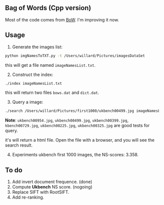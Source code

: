 ## Bag of Words (Cpp version)

Most of the code comes from [BoW](https://github.com/grapeot/BoW). I'm improving it now.

## Usage

1. Generate the images list:

```sh
python imgNamesToTXT.py -t /Users/willard/Pictures/imagesDataSet
```

this will get a file named `imageNamesList.txt`.

2. Construct the index:

```sh
./index imageNamesList.txt
```

this will return two files `bows.dat` and `dict.dat`.

3. Query a image:

```sh
./search /Users/willard/Pictures/first1000/ukbench00499.jpg imageNamesList.txt
```

**Note**: `ukbench00954.jpg`, `ukbench00499.jpg`, `ukbench00399.jpg`, `kbench00729.jpg`, `ukbench00225.jpg`, `ukbench00325.jpg` are good tests for query.

it's will return a html file. Open the file with a browser, and you will see the search result.

4. Experiments
ukbench first 1000 images, the NS-scores: 3.358.

## To do

1. Add invert document frequence. (done)
2. Compute **Ukbench** NS score. (nogoing)
2. Replace SIFT with RootSIFT.
3. Add re-ranking.
